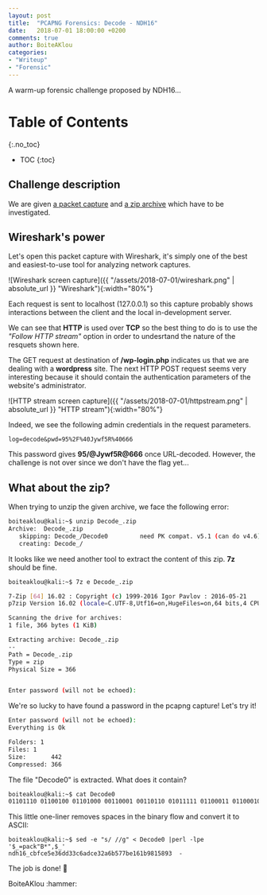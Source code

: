 ```yaml
---
layout: post
title:  "PCAPNG Forensics: Decode - NDH16"
date:   2018-07-01 18:00:00 +0200
comments: true
author: BoiteAKlou
categories:
- "Writeup"
- "Forensic"
---
```


A warm-up forensic challenge proposed by NDH16...
 <!--excerpt-->

# Table of Contents
{:.no_toc}

* TOC
{:toc}

## Challenge description
We are given [a packet capture]({{"/assets/2018-07-01/decode.pcapng"}}) and [a zip archive]({{".assets/2018-07-01/Decode_.zip"}}) which have to be investigated.

## Wireshark's power
Let's open this packet capture with Wireshark, it's simply one of the best and easiest-to-use tool for analyzing network captures.

![Wireshark screen capture]({{ "/assets/2018-07-01/wireshark.png" | absolute_url }} "Wireshark"){:width="80%"}

Each request is sent to localhost (127.0.0.1) so this capture probably shows interactions between the client and the local  in-development server.

We can see that **HTTP** is used over **TCP** so the best thing to do is to use the *"Follow HTTP stream"* option in order to undesrtand the nature of the resquets shown here.

The GET request at destination of **/wp-login.php** indicates us that we are dealing with a **wordpress** site. The next HTTP POST request seems very interesting because it should contain the authentication parameters of the website's administrator.

![HTTP stream screen capture]({{ "/assets/2018-07-01/httpstream.png" | absolute_url }} "HTTP stream"){:width="80%"}

Indeed, we see the following admin credentials in the request parameters.

```
log=decode&pwd=95%2F%40Jywf5R%40666
```

This password gives **95/@Jywf5R@666** once URL-decoded.
However, the challenge is not over since we don't have the flag yet...

## What about the zip?

When trying to unzip the given archive, we face the following error:

```bash
boiteaklou@kali:~$ unzip Decode_.zip
Archive:  Decode_.zip
   skipping: Decode_/Decode0         need PK compat. v5.1 (can do v4.6)
   creating: Decode_/
```

It looks like we need another tool to extract the content of this zip. **7z** should be fine.

```bash
boiteaklou@kali:~$ 7z e Decode_.zip

7-Zip [64] 16.02 : Copyright (c) 1999-2016 Igor Pavlov : 2016-05-21
p7zip Version 16.02 (locale=C.UTF-8,Utf16=on,HugeFiles=on,64 bits,4 CPUs Intel(R) Core(TM) i5-6200U CPU @ 2.30GHz (406E3),ASM,AES-NI)

Scanning the drive for archives:
1 file, 366 bytes (1 KiB)

Extracting archive: Decode_.zip
--
Path = Decode_.zip
Type = zip
Physical Size = 366


Enter password (will not be echoed):
```

We're so lucky to have found a password in the pcapng capture! Let's try it!

```bash
Enter password (will not be echoed):
Everything is Ok        

Folders: 1
Files: 1
Size:       442
Compressed: 366
```

The file "Decode0" is extracted. What does it contain?

```bash
boiteaklou@kali:~$ cat Decode0
01101110 01100100 01101000 00110001 00110110 01011111 01100011 01100010 01100110 01100011 01100101 00110101 01100101 00110011 00110110 01100100 01100100 00110011 00110011 01100011 00110110 01100001 01100100 01100011 01100101 00110011 00110010 01100001 00110110 01100010 00110101 00110111 00110111 01100010 01100101 00110001 00110110 00110001 01100010 00111001 00111000 00110001 00110101 00111000 00111001 00110011 00100000 00100000 00101101
```

This little one-liner removes spaces in the binary flow and convert it to ASCII:

```
boiteaklou@kali:~$ sed -e "s/ //g" < Decode0 |perl -lpe '$_=pack"B*",$_'
ndh16_cbfce5e36dd33c6adce32a6b577be161b9815893  -
```

The job is done! :triangular_flag_on_post:

<p id="signature">BoiteAKlou :hammer:</p>

